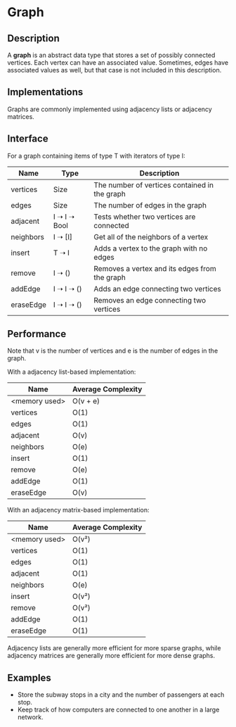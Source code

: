 # Graph

## Description
A **graph** is an abstract data type that stores a set of possibly connected
vertices. Each vertex can have an associated value. Sometimes, edges have
associated values as well, but that case is not included in this description.

## Implementations
Graphs are commonly implemented using adjacency lists or adjacency matrices.

## Interface
For a graph containing items of type T with iterators of type I:

| Name      | Type           | Description                                     |
| --------  | -------------- | ----------------------------------------------  |
| vertices  | Size           | The number of vertices contained in the graph   |
| edges     | Size           | The number of edges in the graph                |
| adjacent  | I ➝ I ➝ Bool   | Tests whether two vertices are connected        |
| neighbors | I ➝ [I]        | Get all of the neighbors of a vertex            |
| insert    | T ➝  I         | Adds a vertex to the graph with no edges        |
| remove    | I ➝  ()        | Removes a vertex and its edges from the graph   |
| addEdge   | I ➝ I ➝ ()     | Adds an edge connecting two vertices            |
| eraseEdge | I ➝ I ➝ ()     | Removes an edge connecting two vertices         |

## Performance
Note that v is the number of vertices and e is the number of edges in the graph.

With a adjacency list-based implementation:

| Name            | Average Complexity |
| --------------- | ------------------ |
| \<memory used\> | O(v + e)           |
| vertices        | O(1)               |
| edges           | O(1)               |
| adjacent        | O(v)               |
| neighbors       | O(e)               |
| insert          | O(1)               |
| remove          | O(e)               |
| addEdge         | O(1)               |
| eraseEdge       | O(v)               |

With an adjacency matrix-based implementation:

| Name            | Average Complexity |
| --------------- | ------------------ |
| \<memory used\> | O(v²)              |
| vertices        | O(1)               |
| edges           | O(1)               |
| adjacent        | O(1)               |
| neighbors       | O(e)               |
| insert          | O(v²)              |
| remove          | O(v²)              |
| addEdge         | O(1)               |
| eraseEdge       | O(1)               |

Adjacency lists are generally more efficient for more sparse graphs, while
adjacency matrices are generally more efficient for more dense graphs.

## Examples
- Store the subway stops in a city and the number of passengers at each stop.
- Keep track of how computers are connected to one another in a large network.
